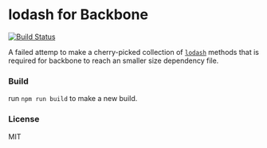 # lodash for Backbone

[![Build Status](https://travis-ci.org/mohsen1/lodash-for-backbone.svg?branch=master)](https://travis-ci.org/mohsen1/lodash-for-backbone)

A failed attemp to make a cherry-picked collection of [`lodash`](https://www.npmjs.com/package/lodash) methods that is required for backbone to reach an smaller size dependency file.


### Build
run `npm run build` to make a new build.

### License
MIT